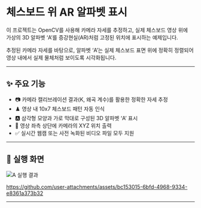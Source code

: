# 체스보드 위 AR 알파벳 표시

이 프로젝트는 OpenCV를 사용해 카메라 자세를 추정하고, 실제 체스보드 영상 위에  
가상의 3D 알파벳 ‘A’를 증강현실(AR)처럼 고정된 위치에 표시하는 예제입니다.

추정된 카메라 자세를 바탕으로, 알파벳 ‘A’는 실제 체스보드 표면 위에 정확히 정렬되어  
영상 내에서 실제 물체처럼 보이도록 시각화됩니다.

---

## ✨ 주요 기능

- 📷 카메라 캘리브레이션 결과(K, 왜곡 계수)를 활용한 정확한 자세 추정
- ♟️ 영상 내 10x7 체스보드 패턴 자동 인식
- 🅰️ 삼각형 모양과 가로 막대로 구성된 3D 알파벳 ‘A’ 표시
- 🧠 영상 좌측 상단에 카메라의 XYZ 위치 출력
- ✅ 실시간 웹캠 또는 사전 녹화된 비디오 파일 모두 지원

---

## 📸 실행 화면

![A 실행 결과](https://github.com/user-attachments/assets/dda77113-7281-48f3-9d1c-6f2d62185ec8)

https://github.com/user-attachments/assets/bc153015-6bfd-4968-9334-e8361a373b32



---
